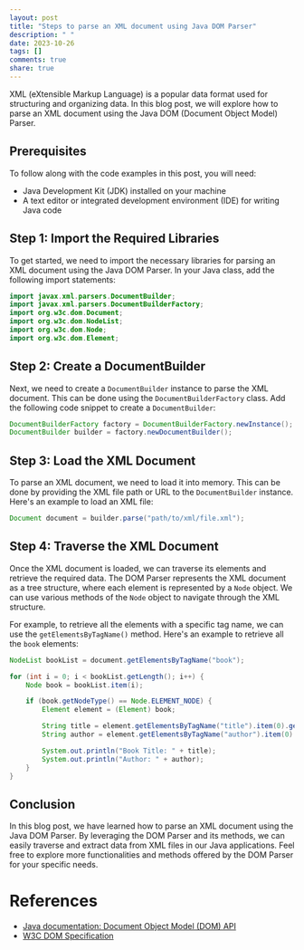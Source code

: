 ```yaml
---
layout: post
title: "Steps to parse an XML document using Java DOM Parser"
description: " "
date: 2023-10-26
tags: []
comments: true
share: true
---
```


XML (eXtensible Markup Language) is a popular data format used for structuring and organizing data. In this blog post, we will explore how to parse an XML document using the Java DOM (Document Object Model) Parser.

## Prerequisites

To follow along with the code examples in this post, you will need:

- Java Development Kit (JDK) installed on your machine
- A text editor or integrated development environment (IDE) for writing Java code

## Step 1: Import the Required Libraries

To get started, we need to import the necessary libraries for parsing an XML document using the Java DOM Parser. In your Java class, add the following import statements:

```java
import javax.xml.parsers.DocumentBuilder;
import javax.xml.parsers.DocumentBuilderFactory;
import org.w3c.dom.Document;
import org.w3c.dom.NodeList;
import org.w3c.dom.Node;
import org.w3c.dom.Element;
```

## Step 2: Create a DocumentBuilder

Next, we need to create a `DocumentBuilder` instance to parse the XML document. This can be done using the `DocumentBuilderFactory` class. Add the following code snippet to create a `DocumentBuilder`:

```java
DocumentBuilderFactory factory = DocumentBuilderFactory.newInstance();
DocumentBuilder builder = factory.newDocumentBuilder();
```

## Step 3: Load the XML Document

To parse an XML document, we need to load it into memory. This can be done by providing the XML file path or URL to the `DocumentBuilder` instance. Here's an example to load an XML file:

```java
Document document = builder.parse("path/to/xml/file.xml");
```

## Step 4: Traverse the XML Document

Once the XML document is loaded, we can traverse its elements and retrieve the required data. The DOM Parser represents the XML document as a tree structure, where each element is represented by a `Node` object. We can use various methods of the `Node` object to navigate through the XML structure.

For example, to retrieve all the elements with a specific tag name, we can use the `getElementsByTagName()` method. Here's an example to retrieve all the `book` elements:

```java
NodeList bookList = document.getElementsByTagName("book");

for (int i = 0; i < bookList.getLength(); i++) {
    Node book = bookList.item(i);

    if (book.getNodeType() == Node.ELEMENT_NODE) {
        Element element = (Element) book;

        String title = element.getElementsByTagName("title").item(0).getTextContent();
        String author = element.getElementsByTagName("author").item(0).getTextContent();

        System.out.println("Book Title: " + title);
        System.out.println("Author: " + author);
    }
}
```

## Conclusion

In this blog post, we have learned how to parse an XML document using the Java DOM Parser. By leveraging the DOM Parser and its methods, we can easily traverse and extract data from XML files in our Java applications. Feel free to explore more functionalities and methods offered by the DOM Parser for your specific needs.

# References

- [Java documentation: Document Object Model (DOM) API](https://docs.oracle.com/javase/8/docs/technotes/guides/xml/jaxp/DocumentBuilder.html)
- [W3C DOM Specification](https://www.w3.org/TR/DOM-Level-2-Core/)
